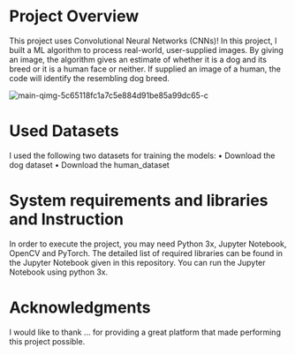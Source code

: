 # Project Overview

This project uses Convolutional Neural Networks (CNNs)! In this project, I built a ML algorithm to process real-world, user-supplied images. By giving an image, the algorithm gives an estimate of whether it is a dog and its breed or it is a human face or neither. If supplied an image of a human, the code will identify the resembling dog breed.


![main-qimg-5c65118fc1a7c5e884d91be85a99dc65-c](https://user-images.githubusercontent.com/88062869/142552917-dd4826fa-b5ce-4bc2-bfb9-d675d2b0dba4.jpg)

 
# Used Datasets

I used the following two datasets for training the models:
•	Download the dog dataset
•	Download the human_dataset

# System requirements and libraries and Instruction

In order to execute the project, you may need Python 3x, Jupyter Notebook, OpenCV and PyTorch. The detailed list of required libraries can be found in the Jupyter Notebook given in this repository. You can run the Jupyter Notebook using python 3x.

# Acknowledgments

I would like to thank ... for providing a great platform that made performing this project possible. 

